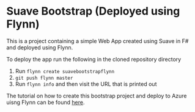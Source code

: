 Suave Bootstrap (Deployed using Flynn)
======================================

This is a project containing a simple Web App created using Suave in F# and deployed using Flynn.

To deploy the app run the following in the cloned repository directory

1. Run `flynn create suavebootstrapflynn`
2. `git push flynn master`
3. Run `flynn info` and then visit the URL that is printed out

The tutorial on how to create this bootstrap project and deploy to Azure uisng Flynn can be found [here](http://www.zohaib.me/deploying-fsharp-suave-web-app-to-azure-using-flynn). 
